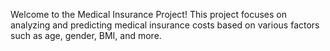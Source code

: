Welcome to the Medical Insurance Project! This project focuses on analyzing and predicting medical insurance costs based on various factors such as age, gender, BMI, and more.
